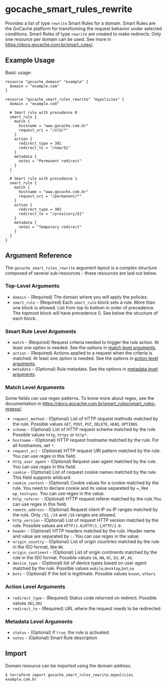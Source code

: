 # gocache_smart_rules_rewrite

Provides a list of type `rewrite` Smart Rules for a domain. Smart Rules are the GoCache platform for transforming the request behavior under selected conditions. Smart Rules of type `rewrite` are created to make redirects. Only one resource per domain can be used. See more in https://docs.gocache.com.br/smart_rules/.

## Example Usage

Basic usage:

```hcl
resource "gocache_domain" "example" {
  domain = "example.com"
}

resource "gocache_smart_rules_rewrite" "mypolicies" {
  domain = "example.com"

  # Smart rule with precedence 0
  smart_rule {
    match {
      hostname = "www.gocache.com.br"
      request_uri = "/old/*"
    }
    action {
      redirect_type = 301
      redirect_to = "/new/$1"
    }
    metadata {
      notes = "Permanent redirect"
    }
  }

  # Smart rule with precedence 1
  smart_rule {
    match {
      hostname = "www.gocache.com.br"
      request_uri = "/permanent/*"
    }
    action {
      redirect_type = 302
      redirect_to = "/provisory/$1"
    }
    metadata {
      notes = "Temporary redirect"
    }
  }
}
```

## Argument Reference

The `gocache_smart_rules_rewrite` argument layout is a complex structure composed of several sub-resources - these resources are laid out below.

### Top-Level Arguments

* `domain` - (Required) The domain where you will apply the policies.
* `smart_rule` - (Required) Each `smart_rule` block sets a rule. More than one block is allowed. List from top to bottom in order of precedence. The topmost block will have precedence 0. See below the structure of each block.

### Smart Rule Level Arguments

* `match` - (Required) Request criteria needed to trigger the rule action. At least one option is needed. See the options in [match level arguments](match-level-arguments).
* `action` - (Required) Actions applied to a request when the criteria is matched. At least one option is needed. See the options in [action level arguments](action-level-arguments).
* `metadata` - (Optional) Rule metadata. See the options in [metadata level arguments](metadata-level-arguments).

### Match Level Arguments

Some fields can use regex patterns. To know more about regex, see the documentation in https://docs.gocache.com.br/smart_rules/smart_rules-regexp/.

* `request_method` - (Optional) List of HTTP request methods matched by the rule. Possible values `GET`, `POST`, `PUT`, `DELETE`, `HEAD`, `OPTIONS`.
* `scheme` - (Optional) List of HTTP request scheme matched by the rule. Possible values `http`, `https` or `http*`.
* `hostname` - (Optional) HTTP request hostname matched by the rule. For all hostnames, set `*`.
* `request_uri` - (Optional) HTTP request URI pattern matched by the rule. You can use regex in this field.
* `http_user_agent` - (Optional) Request user agent matched by the rule. You can use regex in this field.
* `cookie` - (Optional) List of cequest cookie names matched by the rule. This field supports wildcard.
* `cookie_content` - (Optional) Cookie values for a cookie matched by the rule. You need to declare cookie and its value separeted by `=`, like `wp_test=yes`. You can use regex in the value.
* `http_referer` - (Optional) HTTP request referer matched by the rule.You can use regex in this field.
* `remote_address` - (Optional) Request client IP ou IP ranges matched by the rule. Only `/32`, `/24` and `/16` ranges are allowed.
* `http_version` - (Optional) List of request HTTP version matched by the rule. Possible values are `HTTP/1.0`,`HTTP/1.1`,`HTTP/2.0`.
* `header` - (Optional) HTTP headers matched by the rule. Header name and value are separated by `:`. You can use regex in the value.
* `origin_country` - (Optional) List of origin countries matched by the rule in the ISO format, like `BR`.
* `origin_continent` - (Optional) List of origin continents matched by the rule in the ISO format. Possible values `SA`, `NA`, `OC`, `EU`, `AF`, `AS`.
* `device_type` - (Optional) list of device types based on user agent matched by the rule. Possible values `mobile`,`desktop`,`bot`,`na`
* `bots` - (Optional) If the bot is legitimate. Possible values `known`, `others`

### Action Level Arguments

* `redirect_type` - (Required) Status code returned on redirect. Possible values `301`,`302`
* `redirect_to` - (Required) URL where the request needs to be redirected.

### Metadata Level Arguments

* `status` - (Optional) If `true`, the rule is activated.
* `notes` - (Optional) Smart Rule description

## Import

Domain resource can be imported using the domain address.

```
$ terraform import gocache_smart_rules_rewrite.mypolicies example.com.br
```